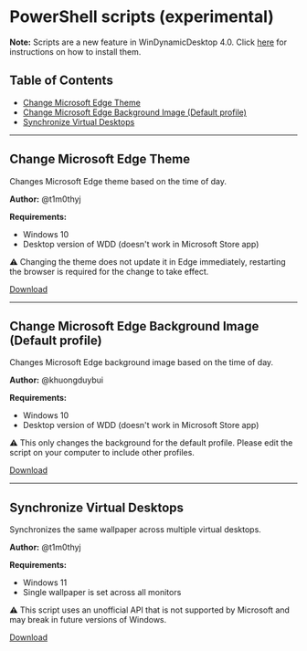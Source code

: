 # PowerShell scripts (experimental)

**Note:** Scripts are a new feature in WinDynamicDesktop 4.0. Click [here](https://github.com/t1m0thyj/WinDynamicDesktop/wiki/Installing-scripts) for instructions on how to install them.

## Table of Contents

- [Change Microsoft Edge Theme](#change-microsoft-edge-theme)
- [Change Microsoft Edge Background Image (Default profile)](#change-microsoft-edge-background-image-default-profile)
- [Synchronize Virtual Desktops](#synchronize-virtual-desktops)

---

## Change Microsoft Edge Theme

Changes Microsoft Edge theme based on the time of day.

**Author:** @t1m0thyj

**Requirements:**
- Windows 10
- Desktop version of WDD (doesn't work in Microsoft Store app)

⚠️ Changing the theme does not update it in Edge immediately, restarting the browser is required for the change to take effect.

[Download](/experimental/ChangeMicrosoftEdgeTheme.ps1?raw=true)

---

## Change Microsoft Edge Background Image (Default profile)

Changes Microsoft Edge background image based on the time of day.

**Author:** @khuongduybui

**Requirements:**
- Windows 10
- Desktop version of WDD (doesn't work in Microsoft Store app)

⚠️ This only changes the background for the default profile. Please edit the script on your computer to include other profiles.

[Download](/experimental/ChangeEdgeBackgroundDefault.ps1?raw=true)

---

## Synchronize Virtual Desktops

Synchronizes the same wallpaper across multiple virtual desktops.

**Author:** @t1m0thyj

**Requirements:**
- Windows 11
- Single wallpaper is set across all monitors

⚠️ This script uses an unofficial API that is not supported by Microsoft and may break in future versions of Windows.

[Download](/experimental/SyncVirtualDesktops.ps1?raw=true)
